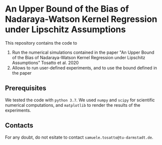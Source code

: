 An Upper Bound of the Bias of Nadaraya-Watson Kernel Regression under Lipschitz Assumptions
===

This repository contains the code to 


1. Run the numerical simulations contained in the paper "An Upper Bound of the Bias of Nadaraya-Watson Kernel Regression under Lipschitz Assumptions" Tosatto et al. 2020
2. Allows to run user-defined experiments, and to use the bound defined in the paper

Prerequisites
--

We tested the code with `python 3.7`. We used `numpy` and `scipy` for scientific numerical computations, and `matplotlib` 
to render the results of the experiments.

Contacts
--
For any doubt, do not esitate to contact `samuele.tosatto@tu-darmstadt.de`.

